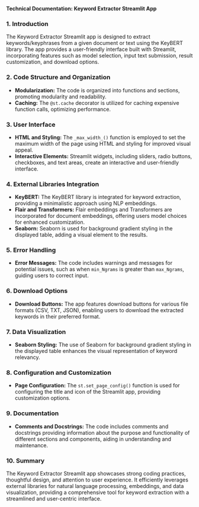 **Technical Documentation: Keyword Extractor Streamlit App**

### 1. Introduction

The Keyword Extractor Streamlit app is designed to extract keywords/keyphrases from a given document or text using the KeyBERT library. The app provides a user-friendly interface built with Streamlit, incorporating features such as model selection, input text submission, result customization, and download options.

### 2. Code Structure and Organization

- **Modularization:** The code is organized into functions and sections, promoting modularity and readability.
- **Caching:** The `@st.cache` decorator is utilized for caching expensive function calls, optimizing performance.

### 3. User Interface

- **HTML and Styling:** The `_max_width_()` function is employed to set the maximum width of the page using HTML and styling for improved visual appeal.
- **Interactive Elements:** Streamlit widgets, including sliders, radio buttons, checkboxes, and text areas, create an interactive and user-friendly interface.

### 4. External Libraries Integration

- **KeyBERT:** The KeyBERT library is integrated for keyword extraction, providing a minimalistic approach using NLP embeddings.
- **Flair and Transformers:** Flair embeddings and Transformers are incorporated for document embeddings, offering users model choices for enhanced customization.
- **Seaborn:** Seaborn is used for background gradient styling in the displayed table, adding a visual element to the results.

### 5. Error Handling

- **Error Messages:** The code includes warnings and messages for potential issues, such as when `min_Ngrams` is greater than `max_Ngrams`, guiding users to correct input.

### 6. Download Options

- **Download Buttons:** The app features download buttons for various file formats (CSV, TXT, JSON), enabling users to download the extracted keywords in their preferred format.

### 7. Data Visualization

- **Seaborn Styling:** The use of Seaborn for background gradient styling in the displayed table enhances the visual representation of keyword relevancy.

### 8. Configuration and Customization

- **Page Configuration:** The `st.set_page_config()` function is used for configuring the title and icon of the Streamlit app, providing customization options.

### 9. Documentation

- **Comments and Docstrings:** The code includes comments and docstrings providing information about the purpose and functionality of different sections and components, aiding in understanding and maintenance.

### 10. Summary

The Keyword Extractor Streamlit app showcases strong coding practices, thoughtful design, and attention to user experience. It efficiently leverages external libraries for natural language processing, embeddings, and data visualization, providing a comprehensive tool for keyword extraction with a streamlined and user-centric interface.
